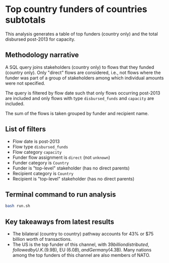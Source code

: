 # Top country funders of countries subtotals
This analysis generates a table of top funders (country only) and the total disbursed post-2013 for capacity.

## Methodology narrative
A SQL query joins stakeholders (country only) to flows that they funded (country only). Only "direct" flows are considered, i.e., not flows where the funder was part of a group of stakeholders among which individual amounts were not specified.

The query is filtered by flow date such that only flows occurring post-2013 are included and only flows with type `disbursed_funds` and `capacity` are included.

The sum of the flows is taken grouped by funder and recipient name.

## List of filters
- Flow date is post-2013
- Flow type `disbursed_funds`
- Flow category `capacity`
- Funder flow assignment is `direct` (not `unknown`)
- Funder category is `Country`
- Funder is "top-level" stakeholder (has no direct parents)
- Recipient category is `Country`
- Recipient is "top-level" stakeholder (has no direct parents)

## Terminal command to run analysis
```bash
bash run.sh
```

## Key takeaways from latest results
- The bilateral (country to country) pathway accounts for 43% or $75 billion worth of transactions. 
- The US is the top funder of this channel, with $39 billion distributed, followed by U.K. ($9.9B), EU ($6.0B), and Germany ($4.3B). Many nations among the top funders of this channel are also members of NATO.
